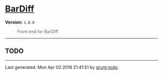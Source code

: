 # [BarDiff]( https://github.com/martinjc/untapped_cardiff#readme )

**Version:** `1.0.0`

> Front end for BarDiff

* * *

## TODO


* * *

Last generated: Mon Apr 02 2018 21:41:51 by [grunt-todo](https://github.com/leny/grunt-todo).
